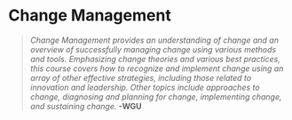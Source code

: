 # Change Management

> *Change Management provides an understanding of change and an overview of successfully managing change using various methods and tools. Emphasizing change theories and various best practices, this course covers how to recognize and implement change using an array of other effective strategies, including those related to innovation and leadership. Other topics include approaches to change, diagnosing and planning for change, implementing change, and sustaining change.*
> __-WGU__

